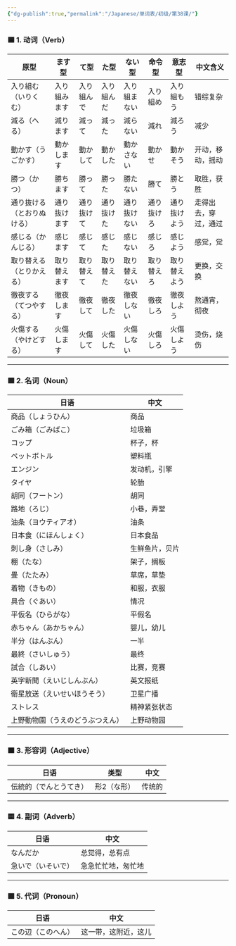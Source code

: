 ```yaml
---
{"dg-publish":true,"permalink":"/Japanese/单词表/初级/第38课/"}
---
```


### 🟦 1. 动词（Verb）

|原型|ます型|て型|た型|ない型|命令型|意志型|中文含义|
|---|---|---|---|---|---|---|---|
|入り組む（いりくむ）|入り組みます|入り組んで|入り組んだ|入り組まない|入り組め|入り組もう|错综复杂|
|減る（へる）|減ります|減って|減った|減らない|減れ|減ろう|减少|
|動かす（うごかす）|動かします|動かして|動かした|動かさない|動かせ|動かそう|开动，移动，摇动|
|勝つ（かつ）|勝ちます|勝って|勝った|勝たない|勝て|勝とう|取胜，获胜|
|通り抜ける（とおりぬける）|通り抜けます|通り抜けて|通り抜けた|通り抜けない|通り抜けろ|通り抜けよう|走得出去，穿过，通过|
|感じる（かんじる）|感じます|感じて|感じた|感じない|感じろ|感じよう|感觉，觉|
|取り替える（とりかえる）|取り替えます|取り替えて|取り替えた|取り替えない|取り替えろ|取り替えよう|更换，交换|
|徹夜する（てつやする）|徹夜します|徹夜して|徹夜した|徹夜しない|徹夜しろ|徹夜しよう|熬通宵，彻夜|
|火傷する（やけどする）|火傷します|火傷して|火傷した|火傷しない|火傷しろ|火傷しよう|烫伤，烧伤|

---

### 🟩 2. 名词（Noun）

|日语|中文|
|---|---|
|商品（しょうひん）|商品|
|ごみ箱（ごみばこ）|垃圾箱|
|コップ|杯子，杯|
|ペットボトル|塑料瓶|
|エンジン|发动机，引擎|
|タイヤ|轮胎|
|胡同（フートン）|胡同|
|路地（ろじ）|小巷，弄堂|
|油条（ヨウティアオ）|油条|
|日本食（にほんしょく）|日本食品|
|刺し身（さしみ）|生鲜鱼片，贝片|
|棚（たな）|架子，搁板|
|畳（たたみ）|草席，草垫|
|着物（きもの）|和服，衣服|
|具合（ぐあい）|情况|
|平仮名（ひらがな）|平假名|
|赤ちゃん（あかちゃん）|婴儿，幼儿|
|半分（はんぶん）|一半|
|最終（さいしゅう）|最终|
|試合（しあい）|比赛，竞赛|
|英字新聞（えいじしんぶん）|英文报纸|
|衛星放送（えいせいほうそう）|卫星广播|
|ストレス|精神紧张状态|
|上野動物園（うえのどうぶつえん）|上野动物园|

---

### 🟧 3. 形容词（Adjective）

|日语|类型|中文|
|---|---|---|
|伝統的（でんとうてき）|形2（な形）|传统的|

---

### 🟨 4. 副词（Adverb）

|日语|中文|
|---|---|
|なんだか|总觉得，总有点|
|急いで（いそいで）|急急忙忙地，匆忙地|

---

### 🟪 5. 代词（Pronoun）

|日语|中文|
|---|---|
|この辺（このへん）|这一带，这附近，这儿|
